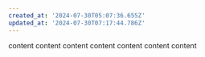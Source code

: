 ```yaml
---
created_at: '2024-07-30T05:07:36.655Z'
updated_at: '2024-07-30T07:17:44.786Z'
---
```


content
content
content
content
content
content
content

